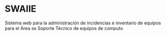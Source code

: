 # SWAIIE
Sistema web para la administración de incidencias e inventario de equipos para el Área se Soporte Técnico de equipos de computo
